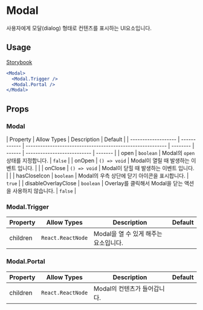 # Modal

사용자에게 모달(dialog) 형태로 컨텐츠를 표시하는 UI요소입니다.

## Usage

[Storybook](https://designsystemlab.github.io/design-system/?path=/docs/actions-modal--basic)

```jsx
<Modal>
  <Modal.Trigger />
  <Modal.Portal />
</Modal>
```

## Props

### Modal

| Property            | Allow Types  | Description                                                | Default  |
| ------------------- | ------------ | ---------------------------------------------------------- | -------- | ------ | --------------------------- | ------- |
| open                | `boolean`    | Modal의 `open` 상태를 지정합니다.                         | `false`  |
| onOpen              | `() => void` | Modal이 열릴 때 발생하는 이벤트 입니다.                   |          |
| onClose             | `() => void` | Modal이 닫힐 때 발생하는 이벤트 입니다.                   |          |
| hasCloseIcon        | `boolean`    | Modal의 우측 상단에 닫기 아이콘을 표시합니다.             | `true`   |
| disableOverlayClose | `boolean`    | Overlay를 클릭해서 Modal을 닫는 액션을 사용하지 않습니다. | `false`  |
### Modal.Trigger

| Property | Allow Types       | Description                     | Default |
| -------- | ----------------- | ------------------------------- | ------- |
| children | `React.ReactNode` | Modal을 열 수 있게 해주는 요소입니다. |         |

### Modal.Portal

| Property | Allow Types       | Description                    | Default |
| -------- | ----------------- | ------------------------------ | ------- |
| children | `React.ReactNode` | Modal의 컨텐츠가 들어갑니다. |         |
